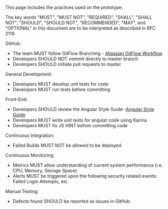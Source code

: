 This page includes the practices used on the prototype:

The key words "MUST", "MUST NOT", "REQUIRED", "SHALL", "SHALL NOT", "SHOULD", "SHOULD NOT", "RECOMMENDED", "MAY", and "OPTIONAL" in this document are to be interpreted as described in RFC 2119.

GitHub:
* The team MUST follow GitFlow Branching - [Atlassian GitFlow Workflow](https://www.atlassian.com/git/tutorials/comparing-workflows/gitflow-workflow)
* Developers SHOULD NOT commit directly to master branch
* Developers SHOULD initiate pull requests to master

General Development:
* Developers MUST develop unit tests for code
* Developers MUST run tests before committing

Front-End:
* Developers SHOULD review the Angular Style Guide -[Angular Style Guide](https://github.com/johnpapa/angular-styleguide)
* Developers MUST write unit tests for angular code using Karma
* Developers MUST fix JS HINT before committing code

Continuous Integration:
* Failed Builds MUST NOT be allowed to be deployed

Continuous Monitoring:
* Metrics MUST allow understanding of current system performance (i.e. CPU, Memory, Storage Space)
* Alerts MUST be triggered upon the following security related events: Failed Login Attempts, etc.

Manual Testing:
* Defects found SHOULD be reported as issues in GitHub

